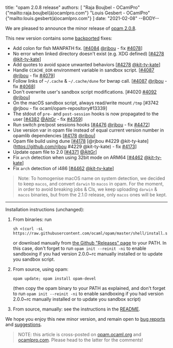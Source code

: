 title: "opam 2.0.8 release"
authors: [
  "Raja Boujbel - OCamlPro" {"mailto:raja.boujbel(à)ocamlpro.com"}
  "Louis Gesbert - OCamlPro" {"mailto:louis.gesbert(à)ocamlpro.com"}
]
date: "2021-02-08"
--BODY--

We are pleased to announce the minor release of [opam 2.0.8](https://github.com/ocaml/opam/releases/tag/2.0.8).

This new version contains some [backported](https://github.com/ocaml/opam/pull/4425) fixes:
 * Add colon for fish MANPATH fix. [[#4084](https://github.com/ocaml/opam/pull/4084) [@rjbou](https://github.com/rjbou) - fix [#4078](https://github.com/ocaml/opam/issues/4078)]
 * No error when linked directory doesn't exist (e.g. XDG defined) [[#4278](https://github.com/ocaml/opam/pull/4278) [@kit-ty-kate](https://github.com/kit-ty-kate)]
 * Add quotes to avoid space unwanted behaviors [[#4278](https://github.com/ocaml/opam/pull/4278) [@kit-ty-kate](https://github.com/kit-ty-kate)]
 * Handle `CCACHE_DIR` environment variable in sandbox script.  [[#4087](https://github.com/ocaml/opam/pull/4087) [@rjbou](https://github.com/rjbou) - fix [#4079](https://github.com/ocaml/opam/issues/4079)]
 * Follow links of `~/.cache` & `~/.cache/dune` for bwrap call.  [[#4087](https://github.com/ocaml/opam/pull/4087) [@rjbou](https://github.com/rjbou) - fix [#4068](https://github.com/ocaml/opam/issues/4068)]
 * Don't overwrite user's sandbox script modifications. [#4020 [#4092](https://github.com/ocaml/opam/pull/4092) [@rjbou](https://github.com/rjbou)]
 * On the macOS sandbox script, always read/write mount `/tmp` [#3742 @rjbou - fix ocaml/opam-repository#13339]
 * The stdout of `pre-` and `post-session` hooks is now propagated to the user [[#4382](https://github.com/ocaml/opam/pull/4382) [@AltGr](https://github.com/AltGr) - fix [#4359](https://github.com/ocaml/opam/issues/4359)]
 * Run switch pre/post sessions hooks [[#4476](https://github.com/ocaml/opam/pull/4476) [@rjbou](https://github.com/rjbou) - fix [#4472](https://github.com/ocaml/opam/issues/4472)]
 * Use version var in opam file instead of equal current version number in opamlib dependencies [[#4178](https://github.com/ocaml/opam/pull/4178) [@rjbou](https://github.com/rjbou)]
 * Opam file build using dune [[#4178](https://github.com/ocaml/opam/pull/4178) [@rjbou #4229 @kit-ty-kate](https://github.com/rjbou #4229 @kit-ty-kate) - fix [#4173](https://github.com/ocaml/opam/issues/4173)]
 * Update opam file to 2.0 [[#4371](https://github.com/ocaml/opam/pull/4371) [@AltGr](https://github.com/AltGr)]
 * Fix `arch` detection when using 32bit mode on ARM64 [[#4462](https://github.com/ocaml/opam/pull/4462) [@kit-ty-kate](https://github.com/kit-ty-kate)]
 * Fix `arch` detection of i486 [[#4462](https://github.com/ocaml/opam/pull/4462) [@kit-ty-kate](https://github.com/kit-ty-kate)]

> Note: To homogenise macOS name on system detection, we decided to keep `macos`, and convert `darwin` to `macos` in opam. For the moment, in order to avoid breaking jobs & CIs, we keep uploading `darwin` & `macos` binaries, but from the 2.1.0 release, only `macos` ones will be kept.

---

Installation instructions (unchanged):

1. From binaries: run

    ```
    sh <(curl -sL https://raw.githubusercontent.com/ocaml/opam/master/shell/install.sh)
    ```

    or download manually from [the Github "Releases" page](https://github.com/ocaml/opam/releases/tag/2.0.8) to your PATH. In this case, don't forget to run `opam init --reinit -ni` to enable sandboxing if you had version 2.0.0~rc manually installed or to update you sandbox script.

2. From source, using opam:

    ```
    opam update; opam install opam-devel
    ```

   (then copy the opam binary to your PATH as explained, and don't forget to run `opam init --reinit -ni` to enable sandboxing if you had version 2.0.0~rc manually installed or to update you sandbox script)

3. From source, manually: see the instructions in the [README](https://github.com/ocaml/opam/tree/2.0.8#compiling-this-repo).

We hope you enjoy this new minor version, and remain open to [bug reports](https://github.com/ocaml/opam/issues) and [suggestions](https://github.com/ocaml/opam/issues).

> NOTE: this article is cross-posted on [opam.ocaml.org](https://opam.ocaml.org/blog/) and [ocamlpro.com](http://www.ocamlpro.com/category/blog/). Please head to the latter for the comments!
